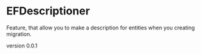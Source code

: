 # EFDescriptioner
Feature, that allow you to make a description for entities when you creating migration.

version 0.0.1
